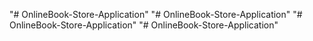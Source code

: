 "# OnlineBook-Store-Application" 
"# OnlineBook-Store-Application" 
"# OnlineBook-Store-Application" 
"# OnlineBook-Store-Application" 
